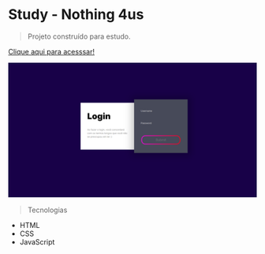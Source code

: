 # Study - Nothing 4us

> Projeto construído para estudo.

[Clique aqui para acesssar!]([https://p4llom4.github.io/Nothing4us](https://p4llom4.github.io/Snake-Highlight/))

![preview](./.github/preview.png)

> Tecnologias

- HTML
- CSS
- JavaScript
